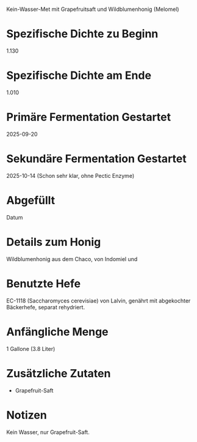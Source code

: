 # <Grapefruit-Melomel>
Kein-Wasser-Met mit Grapefruitsaft und Wildblumenhonig (Melomel)

# Spezifische Dichte zu Beginn
1.130

# Spezifische Dichte am Ende
1.010

# Primäre Fermentation Gestartet
2025-09-20

# Sekundäre Fermentation Gestartet
2025-10-14 (Schon sehr klar, ohne  Pectic Enzyme)

# Abgefüllt
Datum

# Details zum Honig
Wildblumenhonig aus dem Chaco, von Indomiel und 

# Benutzte Hefe
EC-1118 (Saccharomyces cerevisiae) von Lalvin, genährt mit abgekochter Bäckerhefe, separat rehydriert.

# Anfängliche Menge
1 Gallone (3.8 Liter)

# Zusätzliche Zutaten
- Grapefruit-Saft

# Notizen
Kein Wasser, nur Grapefruit-Saft.

